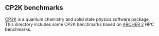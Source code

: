 ## CP2K benchmarks

[CP2K](https://www.cp2k.org/) is a quantum chemistry and solid state physics
software package.  This directory includes some CP2K benchmarks based on [ARCHER
2](https://github.com/hpc-uk/archer-benchmarks/tree/d6739bb77b798a0ef014c710e781d52fc7b206c5/apps/CP2K)
HPC benchmarks.

